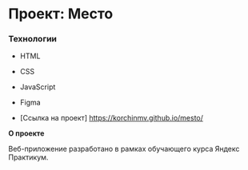 # Проект: Место

### Технологии

- HTML
- CSS
- JavaScript
- Figma

- [Ссылка на проект] https://korchinmv.github.io/mesto/

**О проекте**

Веб-приложение разработано в рамках обучающего курса Яндекс Практикум.
